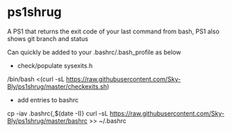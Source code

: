 # ps1shrug
A PS1 that returns the exit code of your last command from bash, PS1 also shows git branch and status

Can quickly be added to your .bashrc/.bash_profile as below
- check/populate sysexits.h

/bin/bash <(curl -sL https://raw.githubusercontent.com/Sky-Bly/ps1shrug/master/checkexits.sh)
- add entries to bashrc

cp -iav .bashrc{,$(date -I)}
curl -sL https://raw.githubusercontent.com/Sky-Bly/ps1shrug/master/bashrc  >> ~/.bashrc
